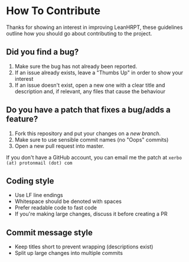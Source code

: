 # How To Contribute

Thanks for showing an interest in improving LeanHRPT, these guidelines outline how you should go about contributing to the project.

## Did you find a bug?

1. Make sure the bug has not already been reported.
2. If an issue already exists, leave a "Thumbs Up" in order to show your interest
3. If an issue doesn't exist, open a new one with a clear title and description and, if relevant, any files that cause the behaviour

## Do you have a patch that fixes a bug/adds a feature?

1. Fork this repository and put your changes on a *new branch*.
2. Make sure to use sensible commit names (no "Oops" commits)
3. Open a new pull request into master.

If you don't have a GitHub account, you can email me the patch at `xerbo (at) protonmail (dot) com`

## Coding style

- Use LF line endings
- Whitespace should be denoted with spaces
- Prefer readable code to fast code
- If you're making large changes, discuss it before creating a PR

## Commit message style

- Keep titles short to prevent wrapping (descriptions exist)
- Split up large changes into multiple commits
